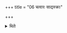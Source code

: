 +++
title = "06 चत्वारः साद्यस्क्राः"

+++

<details><summary>थिते</summary>

6. There are four Sādyaskras.  
</details>
